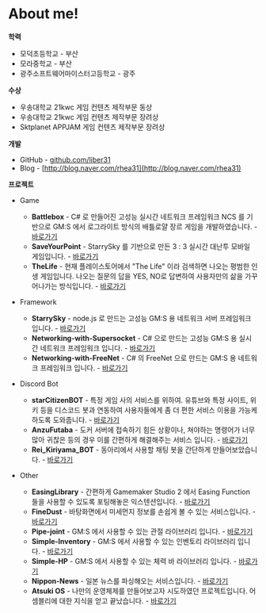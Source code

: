 # About me!

**학력**  

- 모덕초등학교 - 부산  
- 모라중학교 - 부산  
- 광주소프트웨어마이스터고등학교 - 광주  

**수상**

- 우송대학교 21kwc 게임 컨텐츠 제작부문 동상
- 우송대학교 21kwc 게임 컨텐츠 제작부문 장려상
- Sktplanet APPJAM 게임 컨텐츠 제작부문 장려상  

**개발**

- GitHub - [github.com/liber31](http://github.com/liber31)
- Blog - [http://blog.naver.com/rhea31](http://blog.naver.com/rhea31)

**프로젝트**

* Game
  * **Battlebox** - C# 로 만들어진 고성능 실시간 네트워크 프레임워크 NCS 를 기반으로 GM:S 에서 로그라이트 방식의 배틀로얄 장르 게임을 개발하였습니다. - [바로가기](https://github.com/liber31/Battlebox_C-)
  * **SaveYourPoint** - StarrySky 를 기반으로 만든 3 : 3 실시간 대난투 모바일 게임입니다. - [바로가기](https://github.com/liber31/SaveYourPoint)
  * **TheLife** - 현재 플레이스토어에서 "The Life" 이라 검색하면 나오는 평범한 인생 게임입니다. 나오는 질문의 답을 YES, NO로 답변하여 사용자만의 삶을 가꾸어나가는 방식입니다. - [바로가기](https://github.com/liber31/APPJAM18)
* Framework
  * **StarrySky** - node.js 로 만드는 고성능 GM:S 용 네트워크 서버 프레임워크 입니다. - [바로가기](https://github.com/liber31/StarrySky)
  * **Networking-with-Supersocket** - C# 으로 만드는 고성능 GM:S 용 실시간 네트워크 프레임워크 입니다. - [바로가기](https://github.com/liber31/Networking-with-Supersocket)
  * **Networking-with-FreeNet** - C# 의 FreeNet 으로 만드는 GM:S 용 네트워크 프레임워크 입니다. - [바로가기](https://github.com/liber31/Networking-with-FreeNet)

* Discord Bot
  * **starCitizenBOT** - 특정 게임 사의 서비스를 위하여. 유튜브와 특정 사이트, 위키 등을 디스코드 봇과 연동하여 사용자들에게 좀 더 편한 서비스 이용을 가능케 하도록 도와줍니다. -  [바로가기](https://github.com/liber31/starCitizenBOT)
  * **AnzuFutaba** - 도커 서버에 접속하기 힘든 상황이나, 쳐야하는 명령어가 너무 많아 귀찮은 등의 경우 이를 간편하게 해결해주는 서비스 입니다. - [바로가기](https://github.com/liber31/AnzuFutaba)
  * **Rei_Kiriyama_BOT** - 동아리에서 사용할 채팅 봇을 간단하게 만들어보았습니다. - [바로가기](https://github.com/liber31/Rei_Kiriyama_BOT)
* Other
  * **EasingLibrary** - 간편하게 Gamemaker Studio 2 에서 Easing Function 들을 사용할 수 있도록 포팅해놓은 익스텐션입니다. - [바로가기](https://github.com/liber31/EasingLibrary)
  * **FineDust** - 바탕화면에서 미세먼지 정보를 손쉽게 볼 수 있는 서비스입니다. - [바로가기](https://github.com/liber31/FineDust)
  * **Pipe-joint** - GM:S 에서 사용할 수 있는 관절 라이브러리 입니다. - [바로가기](https://github.com/liber31/Pipe-joint)
  * **Simple-Inventory** - GM:S 에서 사용할 수 있는 인벤토리 라이브러리 입니다. - [바로가기](https://github.com/liber31/Simple-Inventory)
  * **Simple-HP** - GM:S 에서 사용할 수 있는 체력 바 라이브러리 입니다. - [바로가기](https://github.com/liber31/Simple-HP)
  * **Nippon-News** - 일본 뉴스를 파싱해오는 서비스입니다. - [바로가기](https://github.com/liber31/Nippon-News)
  * **Atsuki OS** - 나만의 운영체제를 만들어보고자 시도하였던 프로젝트입니다. 어셈블리에 대한 지식을 얻고 끝났습니다. - [바로가기](https://github.com/liber31/OS-Develop)